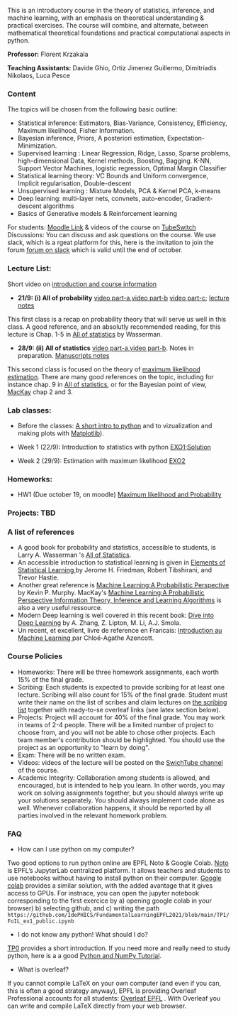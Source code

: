 This is an introductory course in the theory of statistics, inference, and machine learning, with an emphasis on theoretical understanding & practical exercises. The course will combine, and alternate, between mathematical theoretical foundations and practical computational aspects in python.

**Professor:** Florent Krzakala

**Teaching Assistants:** Davide Ghio, Ortiz Jimenez Guillermo,  Dimitriadis Nikolaos, Luca Pesce

### Content
The topics will be chosen from the following basic outline:

- Statistical inference: Estimators, Bias-Variance, Consistency, Efficiency, Maximum likelihood, Fisher Information.
- Bayesian inference, Priors, A posteriori estimation, Expectation-Minimization.
- Supervised learning : Linear Regression, Ridge, Lasso, Sparse problems, high-dimensional Data, Kernel methods, Boosting, Bagging. K-NN, Support Vector Machines, logistic regression, Optimal Margin Classifier
- Statistical learning theory: VC Bounds and Uniform convergence, Implicit regularisation, Double-descent
- Unsupervised learning : Mixture Models, PCA & Kernel PCA, k-means
- Deep learning: multi-layer nets, convnets, auto-encoder, Gradient-descent algorithms
- Basics of Generative models & Reinforcement learning


For students: [Moodle Link](https://moodle.epfl.ch/course/view.php?id=16783) & videos of the course on [TubeSwitch](https://tube.switch.ch/channels/P21dFjFlzG)
Discussions: You can discuss and ask questions on the course. We use slack, which is a rgeat platform for this, here is the invitation to join the forum [forum on slack](https://join.slack.com/t/lecturee411-2021/shared_invite/zt-wctokqj5-Gsk8mp790JmMjDakedJArA) which is valid until the end of october.


### Lecture List:

Short video on [introduction and course information](https://tube.switch.ch/videos/OtMpZ1csbC)

* **21/9: (i) All of probability** [video part-a](https://tube.switch.ch/videos/O5cTqs2NT7),[video part-b](https://tube.switch.ch/videos/9GNFirFjRw) [video part-c](https://tube.switch.ch/videos/hg4GoRppXj); [lecture notes](https://www.overleaf.com/1222519813bdjmdjmjjpbx)
 
This first class is a recap on probability theory that will serve us well in this class. A good reference, and an absolutly recommended reading, for this lecture is Chap. 1-5 in [All of statistics](http://egrcc.github.io/docs/math/all-of-statistics.pdf) by Wasserman. 

* **28/9: (ii) All of statistics** [video part-a](https://tube.switch.ch/videos/B3r56XLIvj),[video part-b](https://tube.switch.ch/videos/BpUsMuh7p3). Notes in preparation. [Manuscripts notes](https://github.com/IdePHICS/FundamentalLearningEPFL2021/blob/main/WrittenNotes/Lec2.pdf)

This second class is focused on the theory of [maximum likelihood estimation](https://en.wikipedia.org/wiki/Maximum_likelihood_estimation). There are many good references on the topic, including for instance chap. 9 in [All of statistics](http://egrcc.github.io/docs/math/all-of-statistics.pdf), or for the Bayesian point of view, [MacKay](http://www.inference.org.uk/itprnn/book.pdf) chap 2 and 3.

<!---Tails bounds will be discussed again later in this course, and the motivated theory-minded reader can consult [Chap. 2 in Wainwright](https://www.stat.berkeley.edu/~mjwain/stat210b/Chap2_TailBounds_Jan22_2015.pdf). --->

### Lab classes:

* Before the classes: [A short intro to python](TP0/Intro%20to%20Python.ipynb) and to vizualization and making plots with [Matplotlib](TP0/Visualization.ipynb)).

* Week 1 (22/9): Introduction to statistics with python [EXO1](TP1/FoIL_ex1_public.ipynb);[Solution](https://github.com/IdePHICS/FundamentalLearningEPFL2021/blob/main/TP1/solution/FoIL_ex1_solved.ipynb)

* Week 2 (29/9): Estimation with maximum likelihood [EXO2](TP2/FoIL_ex2_public.ipynb)

### Homeworks: 

* HW1 (Due october 19, on moodle) [Maximum likelihood and Probability](FLO)

### Projects: TBD

### A list of references

* A good book for probability and statistics, accessible to students, is Larry A. Wasserman 's <a href="https://www.ic.unicamp.br/~wainer/cursos/1s2013/ml/livro.pdf">All of Statistics</a>. 
* An accessible introduction to statistical learning is given in <a href="https://web.stanford.edu/~hastie/ElemStatLearn/">Elements of Statistical Learning </a> by Jerome H. Friedman, Robert Tibshirani, and Trevor Hastie. 
* Another great reference is <a href="https://www.amazon.com/Machine-Learning-Probabilistic-Perspective-Computation/dp/0262018020">Machine Learning:A Probabilistic Perspective<a/> by Kevin P. Murphy. MacKay's <a href="https://www.amazon.com/Machine-Learning-Probabilistic-Perspective-Computation/dp/0262018020">Machine Learning:A Probabilistic Perspective <a href="https://www.inference.org.uk/itprnn/book.pdf">Information Theory, Inference and Learning Algorithms</a> is also a very useful ressource.
* Modern Deep learning is well covered in this recent book:
<a href="http://d2l.ai/">Dive into Deep Learning<a/> by A. Zhang, Z. Lipton, M. Li, A.J. Smola. 
* Un recent, et excellent, livre de reference en Francais: <a href="https://www.amazon.fr/Introduction-Machine-Learning-Chloé-Agathe-Azencott/dp/2100780808">Introduction au Machine Learning </a> par Chloé-Agathe Azencott. 
  
  
### Course Policies

* Homeworks: There will be three homework assignments, each worth 15% of the final grade. 
* Scribing: Each students is expected to provide scribing for at least one lecture. Scribing will also count for 15% of the final grade.
  Student must write their name on the list of scribes and claim lectures on [the scribing list](https://docs.google.com/document/d/13N8_0I5Waz566e3IlQPDKKMZNXvGN5vQYaYAh0Dl6kk/edit?usp=sharing) together with ready-to-se overleaf links (see latex section below).   
* Projects: Project will account for 40% of the final grade. You may work in teams of 2-4 people. There will be a limited number of project to choose from, and you will not be able to chose other projects. Each team member's contribution should be highlighted. You should use the project as an opportunity to "learn by doing".
* Exam: There will be no written exam.
* Videos: videos of the lecture will be posted on the [SwichTube channel](https://tube.switch.ch/channels/P21dFjFlzG) of the course.
* Academic Integrity: Collaboration among students is allowed, and encouraged, but is intended to help you learn. In other words, you may work on solving assignments together, but you should always write up your solutions separately. You should always implement code alone as well. Whenever collaboration happens, it should be reported by all parties involved in the relevant homework problem.
 
 ### FAQ
* How can I use python on my computer? 
 
Two good options to run python online are EPFL Noto & Google Colab. [Noto](https://www.epfl.ch/education/educational-initiatives/cede/digitaltools/jupyter-notebooks-for-education/) is EPFL’s JupyterLab centralized platform. It allows teachers and students to use notebooks without having to install python on their computer. [Google colab](https://research.google.com/colaboratory/) provides a similar solution, with the added avantage that it gives access to GPUs. For instnace, you can open the jupyter notebook corresponding to the first exercice by a) opening google colab in your browser) b) selecting github, and  c) writing the path `https://github.com/IdePHICS/FundamentalLearningEPFL2021/blob/main/TP1/FoIL_ex1_public.ipynb`

* I do not know any python! What should I do? 

[TP0](https://github.com/IdePHICS/FundamentalLearningEPFL2021/tree/main/TP0) provides a short introduction. If you need more and really need to study python, here is a a good [Python and NumPy Tutorial](https://github.com/kuleshov/cs228-material/blob/master/tutorials/python/cs228-python-tutorial.ipynb).
 
* What is overleaf? 
 
 If you cannot compile LaTeX on your own computer (and even if you can, this is often a good strategy anyway), EPFL is providing Overleaf Professional accounts for all students: [Overleaf EPFL](https://www.overleaf.com/edu/epfl#overview) . With Overleaf you can write and compile LaTeX directly from your web browser. 
